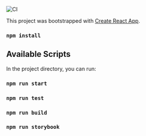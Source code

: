 ![CI](https://github.com/Z-Devs-platzi/frontend/workflows/CI/badge.svg)

This project was bootstrapped with [Create React App](https://github.com/facebook/create-react-app).

### `npm install`

## Available Scripts

In the project directory, you can run:

### `npm run start`

### `npm run test`

### `npm run build`

### `npm run storybook`
